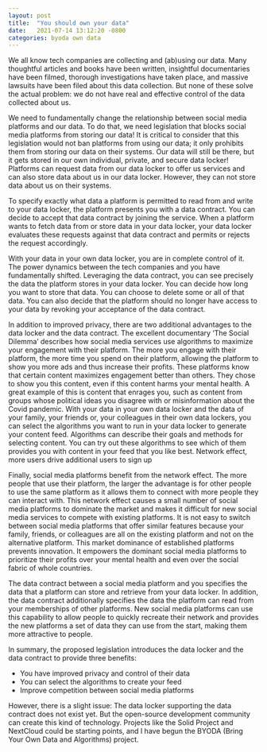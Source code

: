 ```yaml
---
layout: post
title:  "You should own your data"
date:   2021-07-14 13:12:20 -0800
categories: byoda own data
---
```

We all know tech companies are collecting and (ab)using our data. Many thoughtful articles and books have been written, insightful documentaries have been filmed, thorough investigations have taken place, and massive lawsuits have been filed about this data collection. But none of these solve the actual problem: we do not have real and effective control of the data collected about us.

We need to fundamentally change the relationship between social media platforms and our data. To do that, we need legislation that blocks social media platforms from storing our data! It is critical to consider that this legislation would not ban platforms from using our data; it only prohibits them from storing our data on their systems. Our data will still be there, but it gets stored in our own individual, private, and secure data locker! Platforms can request data from our data locker to offer us services and can also store data about us in our data locker. However, they can not store data about us on their systems.

To specify exactly what data a platform is permitted to read from and write to your data locker, the platform presents you with a data contract. You can decide to accept that data contract by joining the service. When a platform wants to fetch data from or store data in your data locker, your data locker evaluates these requests against that data contract and permits or rejects the request accordingly.

With your data in your own data locker, you are in complete control of it. The power dynamics between the tech companies and you have fundamentally shifted. Leveraging the data contract, you can see precisely the data the platform stores in your data locker. You can decide how long you want to store that data. You can choose to delete some or all of that data. You can also decide that the platform should no longer have access to your data by revoking your acceptance of the data contract.

In addition to improved privacy, there are two additional advantages to the data locker and the data contract. The excellent documentary ‘The Social Dilemma’ describes how social media services use algorithms to maximize your engagement with their platform. The more you engage with their platform, the more time you spend on their platform, allowing the platform to show you more ads and thus increase their profits. These platforms know that certain content maximizes engagement better than others. They chose to show you this content, even if this content harms your mental health. A great example of this is content that enrages you, such as content from groups whose political ideas you disagree with or misinformation about the Covid pandemic. With your data in your own data locker and the data of your family, your friends or, your colleagues in their own data lockers, you can select the algorithms you want to run in your data locker to generate your content feed. Algorithms can describe their goals and methods for selecting content. You can try out these algorithms to see which of them provides you with content in your feed that you like best.
Network effect, more users drive additional users to sign up

Finally, social media platforms benefit from the network effect. The more people that use their platform, the larger the advantage is for other people to use the same platform as it allows them to connect with more people they can interact with. This network effect causes a small number of social media platforms to dominate the market and makes it difficult for new social media services to compete with existing platforms. It is not easy to switch between social media platforms that offer similar features because your family, friends, or colleagues are all on the existing platform and not on the alternative platform. This market dominance of established platforms prevents innovation. It empowers the dominant social media platforms to prioritize their profits over your mental health and even over the social fabric of whole countries.

The data contract between a social media platform and you specifies the data that a platform can store and retrieve from your data locker. In addition, the data contract additionally specifies the data the platform can read from your memberships of other platforms. New social media platforms can use this capability to allow people to quickly recreate their network and provides the new platforms a set of data they can use from the start, making them more attractive to people.

In summary, the proposed legislation introduces the data locker and the data contract to provide three benefits:

- You have improved privacy and control of their data
- You can select the algorithms to create your feed
- Improve competition between social media platforms

However, there is a slight issue: The data locker supporting the data contract does not exist yet. But the open-source development community can create this kind of technology. Projects like the Solid Project and NextCloud could be starting points, and I have begun the BYODA (Bring Your Own Data and Algorithms) project.

